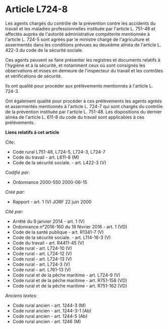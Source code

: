 # Article L724-8

Les agents chargés du contrôle de la prévention contre les accidents du travail et les maladies professionnelles instituée
par l'article L. 751-48 et affectés auprès de l'autorité administrative compétente mentionnée à l'article L. 724-5 sont
agréés par le ministre chargé de l'agriculture et assermentés dans les conditions prévues au deuxième alinéa de l'article L.
422-3 du code de la sécurité sociale.

Ces agents peuvent se faire présenter les registres et documents relatifs à l'hygiène et à la sécurité, et notamment ceux où
sont consignés les observations et mises en demeure de l'inspecteur du travail et les contrôles et vérifications de sécurité.

Ils ont qualité pour procéder aux prélèvements mentionnés à l'article L. 724-3.

Ont également qualité pour procéder à ces prélèvements les agents agréés et assermentés mentionnés à l'article L. 724-7 qui
sont chargés du contrôle de la prévention instituée par l'article L. 751-48. Les dispositions du dernier alinéa de l'article
L. 611-8 du code du travail sont applicables à ces prélèvements.

**Liens relatifs à cet article**

_Cite_:

  - Code rural L751-48, L724-5, L724-3, L724-7
  - Code du travail - art. L611-8 (M)
  - Code de la sécurité sociale. - art. L422-3 (V)

_Codifié par_:

  - Ordonnance 2000-550 2000-06-15

_Créé par_:

  - Rapport - art. 1 (V) JORF 22 juin 2000

_Cité par_:

  - Arrêté du 9 janvier 2014 - art. 1 (V)
  - Ordonnance n°2016-160 du 18 février 2016 - art. 1 (VD)
  - Code de la santé publique - art. R1341-7 (V)
  - Code de la sécurité sociale. - art. L114-16-3 (V)
  - Code du travail - art. R4411-45 (V)
  - Code rural - art. L724-10 (V)
  - Code rural - art. L724-12 (V)
  - Code rural - art. L724-13 (V)
  - Code rural - art. L724-3 (V)
  - Code rural - art. L761-13 (V)
  - Code rural et de la pêche maritime - art. L724-9 (V)
  - Code rural et de la pêche maritime - art. R751-158 (VD)
  - Code rural et de la pêche maritime - art. R751-162 (VD)

_Anciens textes_:

  - Code rural ancien - art. 1244-3 (M)
  - Code rural ancien - art. 1244-3-1 (Ab)
  - Code rural ancien - art. 1244-5 (Ab)
  - Code rural ancien - art. 1246 (M)
